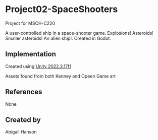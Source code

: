 # Project02-SpaceShooters

Project for MSCH-C220

A user-controlled ship in a space-shooter game. Explosions! Asteroids! Smaller asteroids! An alien ship!. Created in Godot.

## Implementation

Created using [Unity 2022.3.17f1](https://unity.com/download)

Assets found from both Kenney and Opeen Game art

## References
None

## Created by
Abigail Hanson

